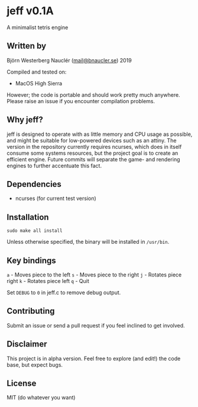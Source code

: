 # jeff v0.1A
A minimalist tetris engine

## Written by
Björn Westerberg Nauclér (mail@bnaucler.se) 2019

Compiled and tested on:
* MacOS High Sierra

However; the code is portable and should work pretty much anywhere. Please raise an issue if you encounter compilation problems.

## Why jeff?
jeff is designed to operate with as little memory and CPU usage as possible, and might be suitable for low-powered devices such as an attiny.
The version in the repository currently requires ncurses, which does in itself consume some systems resources, but the project goal is to create an efficient engine. Future commits will separate the game- and rendering engines to further accentuate this fact.

## Dependencies
* ncurses (for current test version)

## Installation
```
sudo make all install
```

Unless otherwise specified, the binary will be installed in `/usr/bin`.

## Key bindings
`a` - Moves piece to the left
`s` - Moves piece to the right
`j` - Rotates piece right
`k` - Rotates piece left
`q` - Quit

Set `DEBUG` to `0` in jeff.c to remove debug output.

## Contributing
Submit an issue or send a pull request if you feel inclined to get involved.

## Disclaimer
This project is in alpha version. Feel free to explore (and edit!) the code base, but expect bugs.

## License
MIT (do whatever you want)
